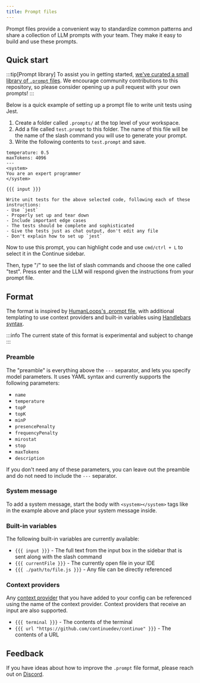 ```yaml
---
title: Prompt files
---
```


Prompt files provide a convenient way to standardize common patterns and share a collection of LLM prompts with your team. They make it easy to build and use these prompts.

## Quick start

:::tip[Prompt library]
To assist you in getting started, [we've curated a small library of `.prompt` files](https://github.com/continuedev/prompt-file-examples). We encourage community contributions to this repository, so please consider opening up a pull request with your own prompts!
:::

Below is a quick example of setting up a prompt file to write unit tests using Jest.

1. Create a folder called `.prompts/` at the top level of your workspace.
2. Add a file called `test.prompt` to this folder. The name of this file will be the name of the slash command you will use to generate your prompt.
3. Write the following contents to `test.prompt` and save.

```
temperature: 0.5
maxTokens: 4096
---
<system>
You are an expert programmer
</system>

{{{ input }}}

Write unit tests for the above selected code, following each of these instructions:
- Use `jest`
- Properly set up and tear down
- Include important edge cases
- The tests should be complete and sophisticated
- Give the tests just as chat output, don't edit any file
- Don't explain how to set up `jest`
```

Now to use this prompt, you can highlight code and use `cmd/ctrl + L` to select it in the Continue sidebar.

Then, type "/" to see the list of slash commands and choose the one called "test". Press enter and the LLM will respond given the instructions from your prompt file.

## Format

The format is inspired by [HumanLoops's .prompt file](https://docs.humanloop.com/docs/prompt-file-format), with additional templating to use context providers and built-in variables using [Handlebars syntax](https://handlebarsjs.com/guide/).

:::info
The current state of this format is experimental and subject to change
:::

### Preamble

The "preamble" is everything above the `---` separator, and lets you specify model parameters. It uses YAML syntax and currently supports the following parameters:

- `name`
- `temperature`
- `topP`
- `topK`
- `minP`
- `presencePenalty`
- `frequencyPenalty`
- `mirostat`
- `stop`
- `maxTokens`
- `description`

If you don't need any of these parameters, you can leave out the preamble and do not need to include the `---` separator.

### System message

To add a system message, start the body with `<system></system>` tags like in the example above and place your system message inside.

### Built-in variables

The following built-in variables are currently available:

- `{{{ input }}}` - The full text from the input box in the sidebar that is sent along with the slash command
- `{{{ currentFile }}}` - The currently open file in your IDE
- `{{{ ./path/to/file.js }}}` - Any file can be directly referenced

### Context providers

Any [context provider](../context-providers.md) that you have added to your config can be referenced using the name of the context provider. Context providers that receive an input are also supported.

- `{{{ terminal }}}` - The contents of the terminal
- `{{{ url "https://github.com/continuedev/continue" }}}` - The contents of a URL

## Feedback

If you have ideas about how to improve the `.prompt` file format, please reach out on [Discord](https://discord.gg/NWtdYexhMs).
